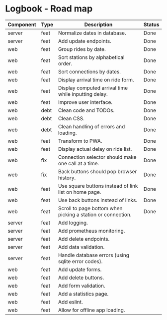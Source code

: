 # Logbook - Road map

| Component | Type | Description                                                 | Status |
| --------- | ---- | ----------------------------------------------------------- | ------ |
| server    | feat | Normalize dates in database.                                | Done   |
| server    | feat | Add update endpoints.                                       | Done   |
| web       | feat | Group rides by date.                                        | Done   |
| web       | feat | Sort stations by alphabetical order.                        | Done   |
| web       | feat | Sort connections by dates.                                  | Done   |
| web       | feat | Display arrival time on ride form.                          | Done   |
| web       | feat | Display computed arrival time while inputting delay.        | Done   |
| web       | feat | Improve user interface.                                     | Done   |
| web       | debt | Clean code and TODOs.                                       | Done   |
| web       | debt | Clean CSS.                                                  | Done   |
| web       | debt | Clean handling of errors and loading.                       | Done   |
| web       | feat | Transform to PWA.                                           | Done   |
| web       | feat | Display actual delay on ride list.                          | Done   |
| web       | fix  | Connection selector should make one call at a time.         | Done   |
| web       | fix  | Back buttons should pop browser history.                    | Done   |
| web       | feat | Use square buttons instead of link list on home page.       | Done   |
| web       | feat | Use back buttons instead of links.                          | Done   |
| web       | feat | Scroll to page bottom when picking a station or connection. | Done   |
| server    | feat | Add logging.                                                |        |
| server    | feat | Add prometheus monitoring.                                  |        |
| server    | feat | Add delete endpoints.                                       |        |
| server    | feat | Add data validation.                                        |        |
| server    | feat | Handle database errors (using sqlite error codes).          |        |
| web       | feat | Add update forms.                                           |        |
| web       | feat | Add delete buttons.                                         |        |
| web       | feat | Add form validation.                                        |        |
| web       | feat | Add a statistics page.                                      |        |
| web       | feat | Add eslint.                                                 |        |
| web       | feat | Allow for offline app loading.                              |        |
